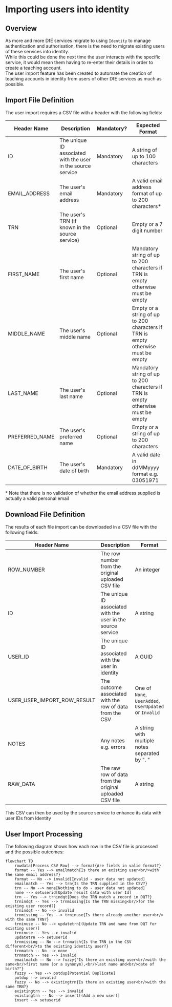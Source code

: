 # Importing users into identity

## Overview

As more and more DfE services migrate to using `Identity` to manage authentication and authorisation, there is the need to migrate existing users of these services into identity.  
While this could be done the next time the user interacts with the specific service, it would mean them having to re-enter their details in order to create a teaching account.  
The user import feature has been created to automate the creation of teaching accounts in identity from users of other DfE services as much as possible.

## Import File Definition

The user import requires a CSV file with a header with the following fields:

| Header Name    | Description                                                  | Mandatory? | Expected Format                                       |
| -------------- | ------------------------------------------------------------ | -----------| ----------------------------------------------------- |
| ID             | The unique ID associated with the user in the source service | Mandatory  | A string of up to 100 characters                      |
| EMAIL_ADDRESS  | The user's email address                                     | Mandatory  | A valid email address format of up to 200 characters* |
| TRN            | The user's TRN (if known in the source service)              | Optional   | Empty or a 7 digit number                             |
| FIRST_NAME     | The user's first name                                        | Optional   | Mandatory string of up to 200 characters if TRN is empty <br/> otherwise must be empty |
| MIDDLE_NAME    | The user's middle name                                       | Optional   | Empty or a string of up to 200 characters if TRN is empty <br/> otherwise must be empty |
| LAST_NAME      | The user's last name                                         | Optional   | Mandatory string of up to 200 characters if TRN is empty <br/> otherwise must be empty |
| PREFERRED_NAME | The user's preferred name                                    | Optional   | Empty or a string of up to 200 characters             |
| DATE_OF_BIRTH  | The user's date of birth                                     | Mandatory  | A valid date in ddMMyyyy format e.g. 03051971         |

\* Note that there is no validation of whether the email address supplied is actually a valid personal email

## Download File Definition

The results of each file import can be downloaded in a CSV file with the following fields:

| Header Name                 | Description                                                  | Format                                                 |
| --------------------------- | ------------------------------------------------------------ | ------------------------------------------------------ |
| ROW_NUMBER                  | The row number from the original uploaded CSV file           | An integer                                             |
| ID                          | The unique ID associated with the user in the source service | A string                                               |
| USER_ID                     | The unique ID associated with the user in identity           | A GUID                                                 |
| USER_USER_IMPORT_ROW_RESULT | The outcome associated with the row of data from the CSV     | One of `None`, `UserAdded`, `UserUpdated` or `Invalid` |
| NOTES                       | Any notes e.g. errors                                        | A string with multiple notes separated by ". "         |
| RAW_DATA                    | The raw row of data from the original uploaded CSV file      | A string                                               |

This CSV can then be used by the source service to enhance its data with user IDs from Identity

## User Import Processing

The following diagram shows how each row in the CSV file is processed and the possible outcomes:

```mermaid
flowchart TD
    rowdata[Process CSV Row] --> format{Are fields in valid format?}
    format -- Yes --> emailmatch{Is there an existing user<br/>with the same email address?}
    format -- No --> invalid[Invalid - user data not updated]
    emailmatch -- Yes --> trn{Is the TRN supplied in the CSV?}
    trn -- No --> none[Nothing to do - user data not updated]
    none --> setuserid[Update result data with user Id]
    trn -- Yes --> trnindqt{Does the TRN match a record in DQT?}
    trnindqt -- Yes --> trnmissing{Is the TRN missing<br/>for the existing user record?}
    trnindqt -- No --> invalid
    trnmissing -- Yes --> trninuse{Is there already another user<br/> with the same TRN?}
    trninuse -- No --> updatetrn[(Update TRN and name from DQT for existing user)]
    trninuse -- Yes --> invalid
    updatetrn --> setuserid
    trnmissing -- No --> trnmatch{Is the TRN in the CSV different<br/>to the existing identity user?}
    trnmatch -- No --> none
    trnmatch -- Yes --> invalid
    emailmatch -- No --> fuzzy{"Is there an existing user<br/>with the same<br/>first name (or a synonym),<br/>last name and<br/>date of birth?"}
    fuzzy -- Yes --> potdup[Potential Duplicate]
    potdup --> invalid 
    fuzzy -- No --> existingtrn{Is there an existing user<br/>with the same TRN?}
    existingtrn -- Yes --> invalid
    existingtrn -- No --> insert[(Add a new user)]
    insert --> setuserid
```

